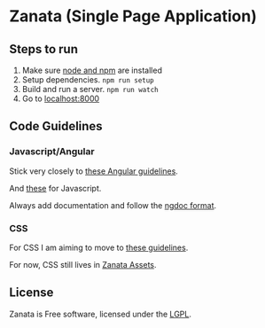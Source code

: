 # Zanata (Single Page Application)

## Steps to run

1. Make sure [node and npm](http://nodejs.org/) are installed
2. Setup dependencies. `npm run setup`
3. Build and run a server. `npm run watch`
4. Go to [localhost:8000](http://localhost:8000)

## Code Guidelines

### Javascript/Angular

Stick very closely to [these Angular guidelines](https://github.com/toddmotto/angularjs-styleguide).

And [these](https://github.com/airbnb/javascript) for Javascript.

Always add documentation and follow the [ngdoc format](https://github.com/angular/angular.js/wiki/Writing-AngularJS-Documentation).

### CSS

For CSS I am aiming to move to [these guidelines](https://github.com/suitcss/suit/blob/master/doc/README.md).

For now, CSS still lives in [Zanata Assets](https://github.com/zanata/zanata-assets).

## License

Zanata is Free software, licensed under the [LGPL](http://www.gnu.org/licenses/lgpl-2.1.html).
